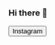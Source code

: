 <link rel="stylesheet" href="main\README.css">

### Hi there 👋
<button  class="instagram" name="button" onclick="http://www.google.com">Instagram</button>